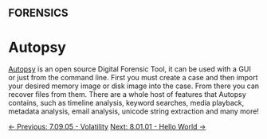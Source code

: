 ## FORENSICS

# Autopsy

[Autopsy](https://www.autopsy.com/)
 is an open source Digital Forensic Tool, it can be used with a GUI or
just from the command line. First you must create a case and then import
 your desired memory image or disk image into the case. From there you
can recover files from them. There are a whole host of features that
Autopsy contains, such as timeline analysis, keyword searches, media
playback, metadata analysis, email analysis, unicode string extraction
and many more!

[← Previous: 7.09.05 - Volatility](https://play.cyberstart.com/field-manual/7abc78c0-0109-11ed-b939-0242ac120002)
[Next: 8.01.01 - Hello World →](https://play.cyberstart.com/field-manual/b505d226-0e87-11ec-82a8-0242ac130003)
